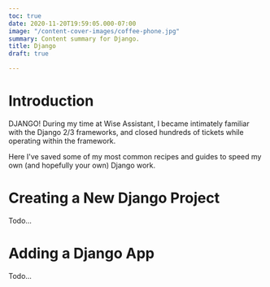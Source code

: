 ```yaml
---
toc: true
date: 2020-11-20T19:59:05.000-07:00
image: "/content-cover-images/coffee-phone.jpg"
summary: Content summary for Django.
title: Django
draft: true

---
```

# Introduction

DJANGO! During my time at Wise Assistant, I became intimately familiar with
the Django 2/3 frameworks, and closed hundreds of tickets while operating within
the framework.

Here I've saved some of my most common recipes and guides to speed my own (and
hopefully your own) Django work.

# Creating a New Django Project

Todo...

# Adding a Django App

Todo...
